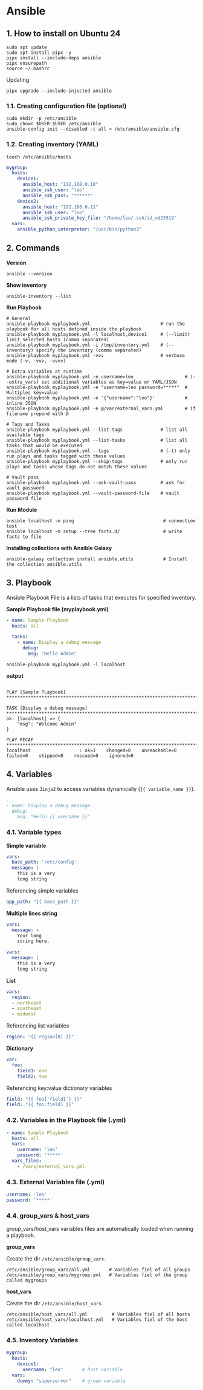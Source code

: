 # Ansible

## 1. How to install on Ubuntu 24

```shell
sudo apt update
sudo apt install pipx -y
pipx install --include-deps ansible
pipx ensurepath
source ~/.bashrc
```

Updating

```shell
pipx upgrade --include-injected ansible
```

### 1.1. Creating configuration file (optional)

```shell
sudo mkdir -p /etc/ansible
sudo chown $USER:$USER /etc/ansible
ansible-config init --disabled -t all > /etc/ansible/ansible.cfg
```

### 1.2. Creating inventory (YAML)

```shell
touch /etc/ansible/hosts
```


```yaml
mygroup:
  hosts:
    device1:
      ansible_host: "192.168.0.10"
      ansible_ssh_user: "leo"
      ansible_ssh_pass: "******"
    device2:
      ansible_host: "192.168.0.11"
      ansible_ssh_user: "leo"
      ansible_ssh_private_key_file: "/home/leo/.ssh/id_ed25519"
  vars:
    ansible_python_interpreter: "/usr/bin/python3"
```

## 2. Commands

**Version**

```shell
ansible --version
```

**Show inventory**

```shell
ansible-inventory --list
```

**Run Playbook**

```shell
# General
ansible-playbook myplaybook.yml                          # run the playbook for all hosts defined inside the playbook
ansible-playbook myplaybook.yml -l localhost,device1     # (--limit) limit selected hosts (comma separated)
ansible-playbook myplaybook.yml -i /tmp/inventory.yml    # (--inventory) specify the inventory (comma separated)
ansible-playbook myplaybook.yml -vvv                     # verbose mode (-v, -vvv, -vvvv)

# Extra variables at runtime
ansible-playbook myplaybook.yml -e username=leo                   # (--extra_vars) set additional variables as key=value or YAML/JSON
ansible-playbook myplaybook.yml -e "username=leo password=*****"  # Multiples key=value
ansible-playbook myplaybook.yml -e '{"username":"leo"}'           # inline JSON
ansible-playbook myplaybook.yml -e @/var/external_vars.yml        # if filename prepend with @

# Tags and Tasks
ansible-playbook myplaybook.yml --list-tags              # list all available tags
ansible-playbook myplaybook.yml --list-tasks             # list all tasks that would be executed
ansible-playbook myplaybook.yml --tags                   # (-t) only run plays and tasks tagged with these values
ansible-playbook myplaybook.yml --skip-tags              # only run plays and tasks whose tags do not match these values

# Vault pass
ansible-playbook myplaybook.yml --ask-vault-pass         # ask for vault password
ansible-playbook myplaybook.yml --vault-password-file    # vault password file
```

**Run Module**

```shell
ansible localhost -m ping                                 # connection test            
ansible localhost -m setup --tree facts.d/                # write facts to file
```

**Installing collections with Ansible Galaxy**

```shell
ansible-galaxy collection install ansible.utils           # Install the collection ansible.utils
```

## 3. Playbook

Ansible Playbook File is a lists of tasks that executes for specified inventory.

**Sample Playbook file (myplaybook.yml)**

```yaml
- name: Sample Playbook
  hosts: all

  tasks:
    - name: Display a debug message
      debug:
        msg: "Hello Admin"
```

```shell
ansible-playbook myplaybook.yml -l localhost
```

**output**
```

PLAY [Sample PLaybook] ***********************************************************************************************************************************************

TASK [Display a debug message] ***************************************************************************************************************************************
ok: [localhost] => {
    "msg": "Welcome Admin"
}

PLAY RECAP ***********************************************************************************************************************************************************
localhost                  : ok=1    changed=0    unreachable=0    failed=0    skipped=0    rescued=0    ignored=0
```

## 4. Variables

Ansible uses `Jinja2` to access variables dynamically (`{{ variable_name }}`).

```yaml
...
- name: Display a debug message
  debug:
    msg: "Hello {{ username }}"
```

### 4.1. Variable types

**Simple variable**

```yaml
vars:
  base_path: '/etc/config'
  message: |
    this is a very
    long string
```
Referencing simple variables
```yaml
app_path: "{{ base_path }}"
```

**Multiple lines string**

```yaml
vars:
  message: >
    Your long
    string here.
```

```yaml
vars:
  message: |
    this is a very
    long string
```

**List**

```yaml
vars:
  region:
  - northeast
  - southeast
  - midwest
```
Referencing list variables
```yaml
region: "{{ region[0] }}"
```

**Dictionary**

```yaml
var:
  foo:
    field1: one
    field2: two
```
Referencing key:value dictionary variables
```yaml
field: "{{ foo['field1'] }}"
field: "{{ foo.field1 }}"
```

### 4.2. Variables in the Playbook file (.yml)

```yml
- name: Sample Playbook
  hosts: all
  vars:
    username: 'leo'
    password: '*****'
  vars_files:
    - /vars/external_vars.yml
```

### 4.3. External Variables file (.yml)

```yml
username: 'leo'
password: '*****'
```

### 4.4. group_vars & host_vars

group_vars/host_vars variables files are automatically loaded when running a playbook. 

**group_vars**

Create the dir `/etc/ansible/group_vars`. 

```shell
/etc/ansible/group_vars/all.yml       # Variables fiel of all groups
/etc/ansible/group_vars/mygroup.yml   # Variables fiel of the group called mygroups
```

**host_vars**

Create the dir `/etc/ansible/host_vars`. 

```shell
/etc/ansible/host_vars/all.yml         # Variables fiel of all hosts
/etc/ansible/host_vars/localhost.yml   # Variables fiel of the host called localhost
```

### 4.5. Inventory Variables

```yaml
mygroup:
  hosts:
    device1:
      username: "leo"       # host variable
  vars:
    dummy: "superserver"    # group variable
```